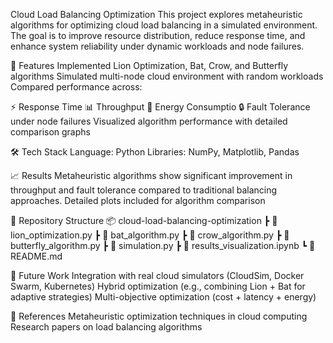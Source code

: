 Cloud Load Balancing Optimization
This project explores metaheuristic algorithms for optimizing cloud load balancing in a simulated environment. The goal is to improve resource distribution, reduce response time, and enhance system reliability under dynamic workloads and node failures.

🚀 Features
Implemented Lion Optimization, Bat, Crow, and Butterfly algorithms
Simulated multi-node cloud environment with random workloads
Compared performance across:

⚡ Response Time
📊 Throughput
🔋 Energy Consumptio
🔒 Fault Tolerance under node failures
Visualized algorithm performance with detailed comparison graphs

🛠️ Tech Stack
Language: Python
Libraries: NumPy, Matplotlib, Pandas

📈 Results
Metaheuristic algorithms show significant improvement in throughput and fault tolerance compared to traditional balancing approaches.
Detailed plots included for algorithm comparison

📂 Repository Structure
📦 cloud-load-balancing-optimization
 ┣ 📜 lion_optimization.py
 ┣ 📜 bat_algorithm.py
 ┣ 📜 crow_algorithm.py
 ┣ 📜 butterfly_algorithm.py
 ┣ 📜 simulation.py
 ┣ 📜 results_visualization.ipynb
 ┗ 📜 README.md

🔮 Future Work
Integration with real cloud simulators (CloudSim, Docker Swarm, Kubernetes)
Hybrid optimization (e.g., combining Lion + Bat for adaptive strategies)
Multi-objective optimization (cost + latency + energy)

📌 References
Metaheuristic optimization techniques in cloud computing
Research papers on load balancing algorithms
